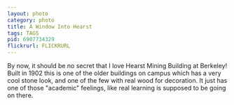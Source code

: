 ```yaml
---
layout: photo
category: photo
title: A Window Into Hearst
tags: TAGS
pid: 6907734329
flickrurl: FLICKRURL
---
```


By now, it should be no secret that I love Hearst Mining Building at Berkeley! Built in 1902 this is one of the older buildings on campus which has a very cool stone look, and one of the few with real wood for decoration. It just has one of those "academic" feelings, like real learning is supposed to be going on there.
